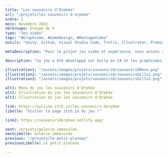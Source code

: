 ```yaml
---
title: "Les souvenirs d'Orphée"
url: "/projets/les-souvenirs-d-orphee"
ordre: 1
mois: Novembre 2022
nbrGroupe: Groupe de 5
type: "Jeu vidéo"
tags: "#Graphisme, #GameDesign, #MontageVidéo"
outils: "Unity, Github, Visual Studio Code, Trello, Illustrator, Premiere Pro, Figma"

metaDescription: "Pour le projet jeu vidéo et expérience, nous avions 2 semaines pour créer un jeu vidéo sur Unity. Une semaine de conception durant laquelle nous avons imaginé une histoire, des personnages et des niveaux de jeu, et une semaine de réalisation pour la phase de création des designs et de développement."

description: "Le jeu a été développé sur Unity en C# et les graphismes ont été dessinés sur Illustrator. Durant ce projet j'ai fait partie du pôle design où j'ai dessiné des personnages et des décors, j'ai également fait le montage du making-of de ces deux semaines de travail intense."

illustration1: "/assets/images/projets/souvenirsO/souvenirsOMenu.png"
illustration2: "/assets/images/projets/souvenirsO/souvenirsOillu1.png"
illustration3: "/assets/images/projets/souvenirsO/souvenirsOillu2.png"

alt1: Menu du jeu les souvenirs d'Orphée
alt2: Illustration du jeu les souvenirs d'Orphée
alt3: Illustration du jeu les souvenirs d'Orphée

link: https://ayliine.itch.io/les-souvenirs-dorphee
libelle: "Visiter la page itch.io du jeu !"

link2: https://souvenirsdorphee.netlify.app/

next: /projets/galerie-immaculee
nextLibelle: Galerie immaculée
previous: "/projets/le-petit-plateau"
previousLibelle: Le petit plateau

---
```


